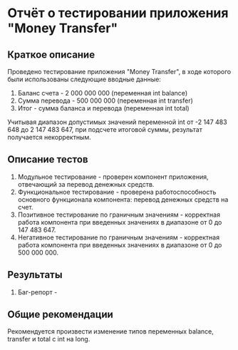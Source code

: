 # Отчёт о тестировании приложения "Money Transfer"

## Краткое описание

Проведено тестирование приложения "Money Transfer", в ходе которого были использованы следующие вводные данные:
1. Баланс счета - 2 000 000 000 (переменная int balance)
2. Сумма перевода - 500 000 000 (переменная int transfer)
3. Итог - сумма баланса и перевода (переменная int total)

Учитывая диапазон допустимых значений переменной int от -2 147 483 648 до 2 147 483 647, при подсчете итоговой суммы, результат получается некорректным.

## Описание тестов

1. Модульное тестирование - проверен компонент приложения, отвечающий за перевод денежных средств.
2. Функциональное тестирование - проверена работоспособность основного функционала компонента: перевод денежных средств на счет.
3. Позитивное тестирование по граничным значениям - корректная работа компонента при введенных значениях в диапазоне от 0 до 147 483 647.
4. Негативное тестирование по граничным значениям - корректная работа компонента при введенных значениях в диапазоне от 0 до 500 000 000.

## Результаты

1. Баг-репорт - 

## Общие рекомендации

Рекомендуется произвести изменение типов переменных balance, transfer и total с int на long.

